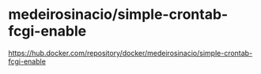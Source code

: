 # medeirosinacio/simple-crontab-fcgi-enable

https://hub.docker.com/repository/docker/medeirosinacio/simple-crontab-fcgi-enable